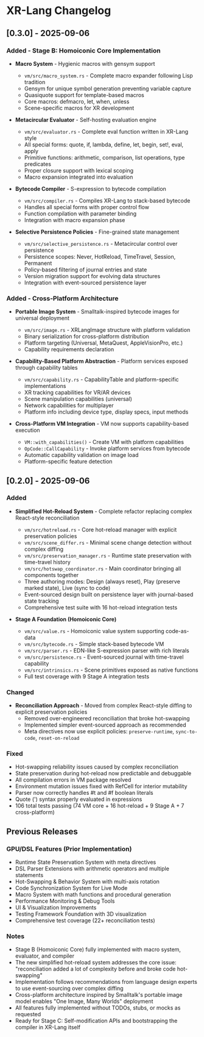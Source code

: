 # XR-Lang Changelog

## [0.3.0] - 2025-09-06

### Added - Stage B: Homoiconic Core Implementation
- **Macro System** - Hygienic macros with gensym support
  - `vm/src/macro_system.rs` - Complete macro expander following Lisp tradition
  - Gensym for unique symbol generation preventing variable capture
  - Quasiquote support for template-based macros
  - Core macros: defmacro, let, when, unless
  - Scene-specific macros for XR development
  
- **Metacircular Evaluator** - Self-hosting evaluation engine
  - `vm/src/evaluator.rs` - Complete eval function written in XR-Lang style
  - All special forms: quote, if, lambda, define, let, begin, set!, eval, apply
  - Primitive functions: arithmetic, comparison, list operations, type predicates
  - Proper closure support with lexical scoping
  - Macro expansion integrated into evaluation
  
- **Bytecode Compiler** - S-expression to bytecode compilation
  - `vm/src/compiler.rs` - Compiles XR-Lang to stack-based bytecode
  - Handles all special forms with proper control flow
  - Function compilation with parameter binding
  - Integration with macro expansion phase
  
- **Selective Persistence Policies** - Fine-grained state management
  - `vm/src/selective_persistence.rs` - Metacircular control over persistence
  - Persistence scopes: Never, HotReload, TimeTravel, Session, Permanent
  - Policy-based filtering of journal entries and state
  - Version migration support for evolving data structures
  - Integration with event-sourced persistence layer

### Added - Cross-Platform Architecture
- **Portable Image System** - Smalltalk-inspired bytecode images for universal deployment
  - `vm/src/image.rs` - XRLangImage structure with platform validation
  - Binary serialization for cross-platform distribution
  - Platform targeting (Universal, MetaQuest, AppleVisionPro, etc.)
  - Capability requirements declaration
  
- **Capability-Based Platform Abstraction** - Platform services exposed through capability tables
  - `vm/src/capability.rs` - CapabilityTable and platform-specific implementations
  - XR tracking capabilities for VR/AR devices
  - Scene manipulation capabilities (universal)
  - Network capabilities for multiplayer
  - Platform info including device type, display specs, input methods
  
- **Cross-Platform VM Integration** - VM now supports capability-based execution
  - `VM::with_capabilities()` - Create VM with platform capabilities
  - `OpCode::CallCapability` - Invoke platform services from bytecode
  - Automatic capability validation on image load
  - Platform-specific feature detection

## [0.2.0] - 2025-09-06

### Added
- **Simplified Hot-Reload System** - Complete refactor replacing complex React-style reconciliation
  - `vm/src/hotreload.rs` - Core hot-reload manager with explicit preservation policies
  - `vm/src/scene_differ.rs` - Minimal scene change detection without complex diffing
  - `vm/src/preservation_manager.rs` - Runtime state preservation with time-travel history
  - `vm/src/hotswap_coordinator.rs` - Main coordinator bringing all components together
  - Three authoring modes: Design (always reset), Play (preserve marked state), Live (sync to code)
  - Event-sourced design built on persistence layer with journal-based state tracking
  - Comprehensive test suite with 16 hot-reload integration tests

- **Stage A Foundation (Homoiconic Core)**
  - `vm/src/value.rs` - Homoiconic value system supporting code-as-data
  - `vm/src/bytecode.rs` - Simple stack-based bytecode VM
  - `vm/src/parser.rs` - EDN-like S-expression parser with rich literals
  - `vm/src/persistence.rs` - Event-sourced journal with time-travel capability
  - `vm/src/intrinsics.rs` - Scene primitives exposed as native functions
  - Full test coverage with 9 Stage A integration tests

### Changed
- **Reconciliation Approach** - Moved from complex React-style diffing to explicit preservation policies
  - Removed over-engineered reconciliation that broke hot-swapping
  - Implemented simpler event-sourced approach as recommended
  - Meta directives now use explicit policies: `preserve-runtime`, `sync-to-code`, `reset-on-reload`

### Fixed
- Hot-swapping reliability issues caused by complex reconciliation
- State preservation during hot-reload now predictable and debuggable
- All compilation errors in VM package resolved
- Environment mutation issues fixed with RefCell for interior mutability
- Parser now correctly handles #t and #f boolean literals
- Quote (') syntax properly evaluated in expressions
- 106 total tests passing (74 VM core + 16 hot-reload + 9 Stage A + 7 cross-platform)

## Previous Releases

### GPU/DSL Features (Prior Implementation)
- Runtime State Preservation System with meta directives
- DSL Parser Extensions with arithmetic operators and multiple statements
- Hot-Swapping & Behavior System with multi-axis rotation
- Code Synchronization System for Live Mode
- Macro System with math functions and procedural generation
- Performance Monitoring & Debug Tools
- UI & Visualization Improvements
- Testing Framework Foundation with 3D visualization
- Comprehensive test coverage (22+ reconciliation tests)

### Notes
- Stage B (Homoiconic Core) fully implemented with macro system, evaluator, and compiler
- The new simplified hot-reload system addresses the core issue: "reconciliation added a lot of complexity before and broke code hot-swapping"
- Implementation follows recommendations from language design experts to use event-sourcing over complex diffing
- Cross-platform architecture inspired by Smalltalk's portable image model enables "One Image, Many Worlds" deployment
- All features fully implemented without TODOs, stubs, or mocks as requested
- Ready for Stage C: Self-modification APIs and bootstrapping the compiler in XR-Lang itself